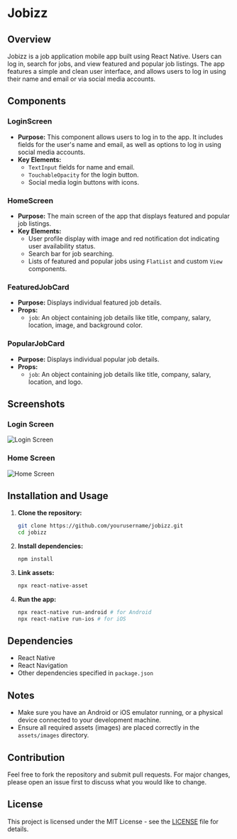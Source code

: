 # Jobizz

## Overview

Jobizz is a job application mobile app built using React Native.
Users can log in, search for jobs, and view featured and popular job listings.
The app features a simple and clean user interface, and allows users to log in using their 
name and email or via social media accounts.

## Components

### LoginScreen

- **Purpose:** This component allows users to log in to the app. It includes fields for the user's name and email, as well as options to log in using social media accounts.
- **Key Elements:**
  - `TextInput` fields for name and email.
  - `TouchableOpacity` for the login button.
  - Social media login buttons with icons.

### HomeScreen

- **Purpose:** The main screen of the app that displays featured and popular job listings.
- **Key Elements:**
  - User profile display with image and red notification dot indicating user availability status.
  - Search bar for job searching.
  - Lists of featured and popular jobs using `FlatList` and custom `View` components.

### FeaturedJobCard

- **Purpose:** Displays individual featured job details.
- **Props:**
  - `job`: An object containing job details like title, company, salary, location, image, and background color.

### PopularJobCard

- **Purpose:** Displays individual popular job details.
- **Props:**
  - `job`: An object containing job details like title, company, salary, location, and logo.

## Screenshots

### Login Screen

![Login Screen](./project4/assets/images/homescreen.png)

### Home Screen

![Home Screen](./project4/assets/images/homescreen.png)

## Installation and Usage

1. **Clone the repository:**
   ```bash
   git clone https://github.com/yourusername/jobizz.git
   cd jobizz
   ```

2. **Install dependencies:**
   ```bash
   npm install
   ```

3. **Link assets:**
   ```bash
   npx react-native-asset
   ```

4. **Run the app:**
   ```bash
   npx react-native run-android # for Android
   npx react-native run-ios # for iOS
   ```

## Dependencies

- React Native
- React Navigation
- Other dependencies specified in `package.json`

## Notes

- Make sure you have an Android or iOS emulator running, or a physical device connected to your development machine.
- Ensure all required assets (images) are placed correctly in the `assets/images` directory.

## Contribution

Feel free to fork the repository and submit pull requests. For major changes, please open an issue first to discuss what you would like to change.

## License

This project is licensed under the MIT License - see the [LICENSE](LICENSE) file for details.

